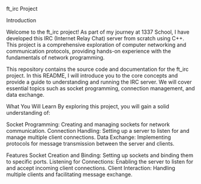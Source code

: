 ft_irc Project

Introduction

Welcome to the ft_irc project! As part of my journey at 1337 School, I have developed this IRC (Internet Relay Chat) server from scratch using C++. This project is a comprehensive exploration of computer networking and communication protocols, providing hands-on experience with the fundamentals of network programming.

This repository contains the source code and documentation for the ft_irc project. In this README, I will introduce you to the core concepts and provide a guide to understanding and running the IRC server. We will cover essential topics such as socket programming, connection management, and data exchange.

What You Will Learn
By exploring this project, you will gain a solid understanding of:

Socket Programming: Creating and managing sockets for network communication.
Connection Handling: Setting up a server to listen for and manage multiple client connections.
Data Exchange: Implementing protocols for message transmission between the server and clients.

Features
Socket Creation and Binding: Setting up sockets and binding them to specific ports.
Listening for Connections: Enabling the server to listen for and accept incoming client connections.
Client Interaction: Handling multiple clients and facilitating message exchange.
